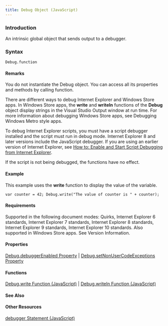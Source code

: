```yaml
---
title: Debug Object (JavaScript)
---
```


### Introduction 

 An intrinsic global object that sends output to a debugger.

### Syntax 

```
Debug.function
```

#### Remarks 

<div id="languageReferenceRemarksSection" class="section" name="collapseableSection" style="">
  <p xmlns:util="util">
    You do not instantiate the Debug object. You can access all its properties and methods by calling <span class="parameter" sdata="paramReference">function</span>.
  </p>
  <p xmlns:util="util">
    There are different ways to debug Internet Explorer and Windows Store apps. In Windows Store apps, the <b>write</b> and <b>writeln</b> functions of the <b>Debug</b> object display strings in the
    Visual Studio <span class="ui">Output</span> window at run time. For more information about debugging Windows Store apps, see <span sdata="link">Debugging Windows Metro style apps</span>.
  </p>
  <p xmlns:util="util">
    To debug Internet Explorer scripts, you must have a script debugger installed and the script must run in debug mode. Internet Explorer 8 and later versions include the JavaScript debugger. If you
    are using an earlier version of Internet Explorer, see <a href="http://go.microsoft.com/fwlink/?LinkId=133801">How to: Enable and Start Script Debugging from Internet Explorer</a>.
  </p>
  <p xmlns:util="util">
    If the script is not being debugged, the functions have no effect.
  </p>
</div>

#### Example 

<p xmlns:util="util">
  This example uses the <b>write</b> function to display the value of the variable.
</p>

```
var counter = 42; Debug.write("The value of counter is " + counter);
```

#### Requirements 

<div id="requirementsTitleSection" class="section" name="collapseableSection" style="">
  <p xmlns:util="util"></p>
  <p>
    Supported in the following document modes: Quirks, Internet Explorer 6 standards, Internet Explorer 7 standards, Internet Explorer 8 standards, Internet Explorer 9 standards, Internet Explorer 10
    standards. Also supported in Windows Store apps. See Version Information.
  </p>
</div>

#### Properties 

<div id="sectionSection0" class="section" name="collapseableSection" style="" expanded="true">
  <p xmlns:util="util">
    <span sdata="link"><a href="8a0b8c10-eda3-4936-8c9f-572760ffcb96.htm">Debug.debuggerEnabled Property</a></span> | <span sdata="link"><a href=
    "1dd2abee-a415-41bb-a359-017da62f9485.htm">Debug.setNonUserCodeExceptions Property</a></span>
  </p>
</div>

#### Functions 

<div id="sectionSection1" class="section" name="collapseableSection" style="" expanded="true">
  <p xmlns:util="util">
    <span sdata="link"><a href="fd1cfbb3-46cb-47cc-896c-a70d457dd413.htm">Debug.write Function (JavaScript)</a></span> | <span sdata="link"><a href=
    "c3aad0cd-0486-4161-9ba6-31d672da72af.htm">Debug.writeln Function (JavaScript)</a></span>
  </p>
</div>

#### See Also 

<div id="seeAlsoSection" class="section" name="collapseableSection" style="">
  <h4 class="subHeading">
    Other Resources
  </h4>
  <div class="seeAlsoStyle">
    <span sdata="link" xmlns:util="util"><a href="c6d2e193-c1f7-4fb3-8a4e-cc9823174ae4.htm">debugger Statement (JavaScript)</a></span>
  </div>
</div>

